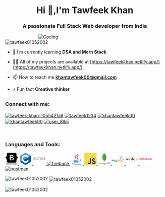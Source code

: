 <h1 align="center">Hi 👋,I'm Tawfeek Khan</h1>
<h3 align="center">A passionate Full Stack Web developer from India</h3>

<img width="400" alt="Coding" align="right" src="https://cdn.dribbble.com/users/2131993/screenshots/4948736/media/421d4ed2f3d23c73d64d20963f61f422.gif">

<p align="left"> <img src="https://komarev.com/ghpvc/?username=tawfeek01052002&label=Profile%20views&color=0e75b6&style=flat" alt="tawfeek01052002" /> </p>

- 🌱 I’m currently learning **DSA and Mern Stack**

- 👨‍💻 All of my projects are available at [https://tawfeekkhan.netlify.app/](https://tawfeekkhan.netlify.app/)

- 📫 How to reach me **khantawfeek00@gmail.com**

- ⚡ Fun fact **Creative thinker**

<h3 align="left">Connect with me:</h3>
<p align="left">
<a href="https://linkedin.com/in/tawfeek-khan-1055421a9" target="blank"><img align="center" src="https://raw.githubusercontent.com/rahuldkjain/github-profile-readme-generator/master/src/images/icons/Social/linked-in-alt.svg" alt="tawfeek-khan-1055421a9" height="30" width="40" /></a>
<a href="https://www.codechef.com/users/tawfeek1234" target="blank"><img align="center" src="https://cdn.jsdelivr.net/npm/simple-icons@3.1.0/icons/codechef.svg" alt="tawfeek1234" height="30" width="40" /></a>
<a href="https://www.hackerrank.com/khantawfeek00" target="blank"><img align="center" src="https://raw.githubusercontent.com/rahuldkjain/github-profile-readme-generator/master/src/images/icons/Social/hackerrank.svg" alt="khantawfeek00" height="30" width="40" /></a>
<a href="https://www.leetcode.com/khantawfeek00" target="blank"><img align="center" src="https://raw.githubusercontent.com/rahuldkjain/github-profile-readme-generator/master/src/images/icons/Social/leet-code.svg" alt="khantawfeek00" height="30" width="40" /></a>
<a href="https://auth.geeksforgeeks.org/user/user_8lk5" target="blank"><img align="center" src="https://raw.githubusercontent.com/rahuldkjain/github-profile-readme-generator/master/src/images/icons/Social/geeks-for-geeks.svg" alt="user_8lk5" height="30" width="40" /></a>
</p>

<br>
<h3 align="left">Languages and Tools:</h3>
<p align="left"> <a href="https://getbootstrap.com" target="_blank" rel="noreferrer"> <img src="https://raw.githubusercontent.com/devicons/devicon/master/icons/bootstrap/bootstrap-plain-wordmark.svg" alt="bootstrap" width="40" height="40"/> </a> <a href="https://www.cprogramming.com/" target="_blank" rel="noreferrer"> <img src="https://raw.githubusercontent.com/devicons/devicon/master/icons/c/c-original.svg" alt="c" width="40" height="40"/> </a> <a href="https://expressjs.com" target="_blank" rel="noreferrer"> <img src="https://raw.githubusercontent.com/devicons/devicon/master/icons/express/express-original-wordmark.svg" alt="express" width="40" height="40"/> </a> <a href="https://firebase.google.com/" target="_blank" rel="noreferrer"> <img src="https://www.vectorlogo.zone/logos/firebase/firebase-icon.svg" alt="firebase" width="40" height="40"/> </a> <a href="https://www.java.com" target="_blank" rel="noreferrer"> <img src="https://raw.githubusercontent.com/devicons/devicon/master/icons/java/java-original.svg" alt="java" width="40" height="40"/> </a> <a href="https://developer.mozilla.org/en-US/docs/Web/JavaScript" target="_blank" rel="noreferrer"> <img src="https://raw.githubusercontent.com/devicons/devicon/master/icons/javascript/javascript-original.svg" alt="javascript" width="40" height="40"/> </a> <a href="https://www.mongodb.com/" target="_blank" rel="noreferrer"> <img src="https://raw.githubusercontent.com/devicons/devicon/master/icons/mongodb/mongodb-original-wordmark.svg" alt="mongodb" width="40" height="40"/> </a> <a href="https://www.mysql.com/" target="_blank" rel="noreferrer"> <img src="https://raw.githubusercontent.com/devicons/devicon/master/icons/mysql/mysql-original-wordmark.svg" alt="mysql" width="40" height="40"/> </a> <a href="https://nodejs.org" target="_blank" rel="noreferrer"> <img src="https://raw.githubusercontent.com/devicons/devicon/master/icons/nodejs/nodejs-original-wordmark.svg" alt="nodejs" width="40" height="40"/> </a> <a href="https://www.oracle.com/" target="_blank" rel="noreferrer"> <img src="https://raw.githubusercontent.com/devicons/devicon/master/icons/oracle/oracle-original.svg" alt="oracle" width="40" height="40"/> </a> <a href="https://postman.com" target="_blank" rel="noreferrer"> <img src="https://www.vectorlogo.zone/logos/getpostman/getpostman-icon.svg" alt="postman" width="40" height="40"/> </a> </p>

<p><img align="left" src="https://github-readme-stats.vercel.app/api/top-langs?username=tawfeek01052002&show_icons=true&locale=en&layout=compact" alt="tawfeek01052002" /></p>

<p>&nbsp;<img align="center" src="https://github-readme-stats.vercel.app/api?username=tawfeek01052002&show_icons=true&locale=en" alt="tawfeek01052002" /></p>

<p><img align="center" src="https://github-readme-streak-stats.herokuapp.com/?user=tawfeek01052002&" alt="tawfeek01052002" /></p>

